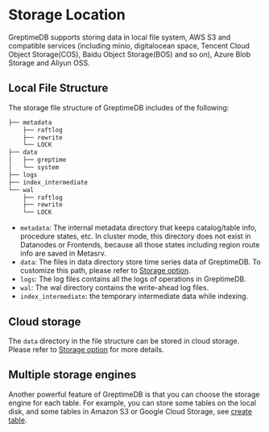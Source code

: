 # Storage Location

GreptimeDB supports storing data in local file system, AWS S3 and compatible services (including minio, digitalocean space, Tencent Cloud Object Storage(COS), Baidu Object Storage(BOS) and so on), Azure Blob Storage and Aliyun OSS.

## Local File Structure

The storage file structure of GreptimeDB includes of the following:

```cmd
├── metadata
    ├── raftlog
    ├── rewrite
    └── LOCK
├── data
│   ├── greptime
│   └── system
├── logs
├── index_intermediate
└── wal
    ├── raftlog
    ├── rewrite
    └── LOCK
```

- `metadata`:  The internal metadata directory that keeps catalog/table info, procedure states, etc. In cluster mode, this directory does not exist in Datanodes or Frontends, because all those states including region route info are saved in Metasrv.
- `data`: The files in data directory store time series data of GreptimeDB. To customize this path, please refer to [Storage option](../operations/configuration.md#storage-options).
- `logs`: The log files contains all the logs of operations in GreptimeDB.
- `wal`: The wal directory contains the write-ahead log files.
- `index_intermediate`: the temporary intermediate data while indexing.

## Cloud storage

The `data` directory in the file structure can be stored in cloud storage. Please refer to [Storage option](../operations/configuration.md#storage-options) for more details.

## Multiple storage engines

Another powerful feature of GreptimeDB is that you can choose the storage engine for each table. For example, you can store some tables on the local disk, and some tables in Amazon S3 or Google Cloud Storage, see [create table](/reference/sql/create#create-table).
